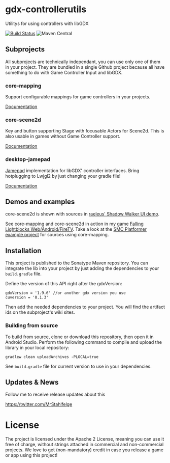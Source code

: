 # gdx-controllerutils

Utilitys for using controllers with libGDX

[![Build Status](https://travis-ci.org/MrStahlfelge/gdx-controllerutils.svg?branch=master)](https://travis-ci.org/MrStahlfelge/gdx-controllerutils)
![Maven Central](http://maven-badges.herokuapp.com/maven-central/de.golfgl.gdxcontrollerutils/gdx-controllerutils-mapping/badge.svg)

## Subprojects

All subprojects are technically independant, you can use only one of them in your project. They are bundled in a single Github project because all have something to do with Game Controller Input and libGDX.


### core-mapping
Support configurable mappings for game controllers in your projects.

[Documentation](https://github.com/MrStahlfelge/gdx-controllerutils/wiki/Configurable-Game-Controller-Mappings)

### core-scene2d
Key and button supporting Stage with focusable Actors for Scene2d. This is also usable in games without Game Controller support.

[Documentation](https://github.com/MrStahlfelge/gdx-controllerutils/wiki/Button-operable-Scene2d)

### desktop-jamepad
[Jamepad](https://github.com/williamahartman/Jamepad) implementation for libGDX' controller interfaces. Bring hotplugging to Lwjgl2 by just changing your gradle file!

[Documentation](https://github.com/MrStahlfelge/gdx-controllerutils/wiki/Jamepad-controller-implementation)

## Demos and examples

core-scene2d is shown with sources in [raeleus' Shadow Walker UI demo](https://github.com/raeleus/Shadow-Walker-UI).

See core-mapping and core-scene2d in action in my game [Falling Lightblocks Web/Android/FireTV](https://www.golfgl.de/lightblocks/). Take a look at the [SMC Platformer example project](https://github.com/MrStahlfelge/SMC-libgdx) for sources using core-mapping.

## Installation

This project is published to the Sonatype Maven repository. You can integrate the lib into your project by just adding the dependencies to your `build.gradle` file.

Define the version of this API right after the gdxVersion:

    gdxVersion = '1.9.6' //or another gdx version you use
    cuversion = '0.1.3'

Then add the needed dependencies to your project. You will find the artifact ids on the subproject's wiki sites.

### Building from source
To build from source, clone or download this repository, then open it in Android Studio. Perform the following command to compile and upload the library in your local repository:

    gradlew clean uploadArchives -PLOCAL=true
    
See `build.gradle` file for current version to use in your dependencies.

## Updates & News
Follow me to receive release updates about this

https://twitter.com/MrStahlfelge

# License

The project is licensed under the Apache 2 License, meaning you can use it free of charge, without strings attached in commercial and non-commercial projects. We love to get (non-mandatory) credit in case you release a game or app using this project!
